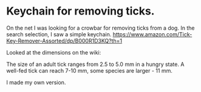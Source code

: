 # Keychain for removing ticks.

On the net I was looking for a crowbar for removing ticks from a dog. In the search selection, I saw a simple keychain.
https://www.amazon.com/Tick-Key-Remover-Assorted/dp/B000R1D3KQ?th=1

Looked at the dimensions on the wiki:

The size of an adult tick ranges from 2.5 to 5.0 mm in a hungry state. A well-fed tick can reach 7-10 mm, some species are larger - 11 mm.

I made my own version.
